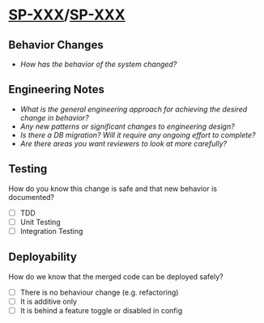 # [SP-XXX](https://sadapay.atlassian.net/browse/SP-XXX)/[SP-XXX](https://sadapay.atlassian.net/browse/SP-XXX)

## Behavior Changes
- _How has the behavior of the system changed?_

## Engineering Notes
- _What is the general engineering approach for achieving the desired change in behavior?_
- _Any new patterns or significant changes to engineering design?_
- _Is there a DB migration? Will it require any ongoing effort to complete?_
- _Are there areas you want reviewers to look at more carefully?_

## Testing
How do you know this change is safe and that new behavior is documented?
- [ ] TDD
- [ ] Unit Testing
- [ ] Integration Testing

## Deployability
How do we know that the merged code can be deployed safely?
- [ ] There is no behaviour change (e.g. refactoring)
- [ ] It is additive only
- [ ] It is behind a feature toggle or disabled in config
